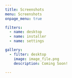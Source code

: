 ```yaml
---
title: Screenshots
menu: Screenshots
onpage_menu: true

filters:
  - name: desktop
  - name: installer
  - name: settings

gallery:
  - filter: desktop
    image: image_file.png
    description: Coming Soon!

---
```

